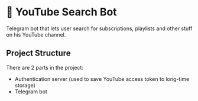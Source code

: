 # 🤖 YouTube Search Bot

Telegram bot that lets user search for subscriptions, playlists and other stuff on his YouTube channel.

## Project Structure

There are 2 parts in the project: 
    
+ Authentication server (used to save YouTube access token to long-time storage)
+ Telegram bot
